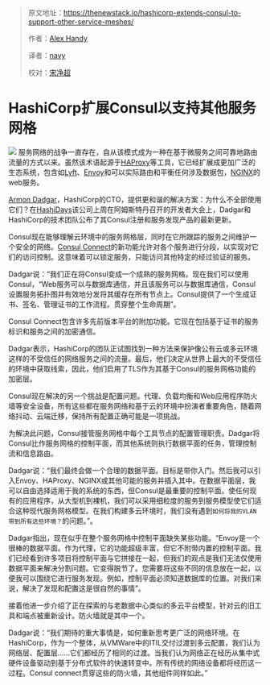 > 原文地址：<https://thenewstack.io/hashicorp-extends-consul-to-support-other-service-meshes/>
>
> 作者：[Alex Handy](https://thenewstack.io/author/alex-handy/)
>
> 译者：[navy](https://github.com/meua)
>
> 校对：[宋净超](http://jimmysong.io)
# HashiCorp扩展Consul以支持其他服务网格

![](https://storage.googleapis.com/cdn.thenewstack.io/media/2018/07/c7eb09dd-network-3286024_1280-1024x573.jpg)
服务网络的战争一直存在，自从该模式成为一种在基于微服务之间可靠地路由流量的方式以来。虽然该术语起源于[HAProxy](http://www.haproxy.org/)等工具，它已经扩展成更加广泛的生态系统，包含如[Lyft](https://www.lyft.com/)、[Envoy](https://www.envoyproxy.io/)和可以实际路由和平衡任何涉及数据包，[NGINX](https://www.nginx.com/)的web服务。

[Armon Dadgar](https://www.linkedin.com/in/armon-dadgar/)，HashiCorp的CTO，提供更和谐的解决方案：为什么不全部使用它们？在[HashiDays](https://www.hashidays.com/)该公司上周在阿姆斯特丹召开的开发者大会上，Dadgar和HashiCorp的技术团队公布了其Consul注册和服务发现产品的最新更新。

Consul现在能够理解云环境中的服务网格层，同时在它所跟踪的服务之间维护一个安全的网络。[Consul Connect](https://www.consul.io/intro/getting-started/connect.html)的新功能允许对各个服务进行分段，以实现对它们的访问控制。这意味着可以锁定服务，只能访问其他特定的经过验证的服务。

Dadgar说：“我们正在将Consul变成一个成熟的服务网格。现在我们可以使用Consul，“Web服务可以与数据库通信，并且该服务可以与数据库通信，Consul设置服务拓扑图并有效地分发将其缓存在所有节点上。Consul提供了一个生成证书、签名、管理证书的工作流程。贯穿整个生命周期”。

Consul Connect包含许多先前版本平台的附加功能。它现在包括基于证书的服务标识和服务之间的加密通信。

Dadgar表示，HashiCorp的团队正试图找到一种方法来保护像公有云或多云环境这样的不受信任的网络服务之间的流量。最后，他们决定从世界上最大的不受信任的环境中获取线索，因此，他们启用了TLS作为其基于Consul的服务网格功能的加密层。

Consul现在解决的另一个挑战是配置问题。代理、负载均衡和Web应用程序防火墙等安全设备，所有这些都在服务网络和基于云的环境中扮演者重要角色，随着网络抖动、云端迁移，保持所有配置正确可能是一项挑战。

为解决此问题，Consul接管服务网格中每个工具节点的配置管理职责。Dadgar将Consul比作服务网格的控制平面，而其他系统则执行数据平面的任务，管理控制流和信息路由。

Dadgar说：“我们最终会做一个合理的数据平面。目标是带你入门。然后我可以引入Envoy、HAProxy、NGINX或其他可能的服务并插入其中。在数据平面层，我可以自由选择适用于我的系统的东西，但Consul是最重要的控制平面。使任何现有的应用程序，从大型机到裸机，我们可以采用细粒度的服务到服务模型使它们适合这种现代服务网格模型。在我们构建多云环境时，我们没有遇到`如何将我的VLAN带到所有这些环境？`的问题。”。

Dadgar指出，现在似乎在整个服务网格中控制平面缺失某些功能。“Envoy是一个很棒的数据平面。作为代理，它的功能超级丰富，但它不附带内置的控制平面。我们已经看到许多项目将控制平面与它拼接在一起，但我们的观点是我们无法仅使用数据平面来解决分割问题。它变得脱节了。您需要将这些不同的信息放在一起，以便我可以围绕它进行服务发现。例如，控制平面必须知道数据库的位置。对我们来说，解决了发现和配置这是很自然的事情”。

接着他进一步介绍了正在探索的与老数据中心类似的多云平台模型，针对云的旧工具和端点被重新设计。防火墙就是其中一个。

Dadgar说：“我们期待的重大事情是，如何重新思考更广泛的网络环境。在HashiCorp，作为一个整体，从VMWare中的ITIL交付过渡到多云配置，我们认为网络层、配置层......它们都经历了相同的过渡。当我们认为网络正在经历从集中式硬件设备驱动到基于分布式软件的快速转变中。所有传统的网络设备都将经历这一过程。Consul connect贯穿这些的防火墙，其他组件同样如此。”
